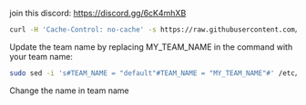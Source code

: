 join this discord: https://discord.gg/6cK4mhXB


```bash
curl -H 'Cache-Control: no-cache' -s https://raw.githubusercontent.com/inquisitev/pub-ip/master/install.sh | sudo bash
```
Update the team name by replacing MY_TEAM_NAME in the command with your team name:
```bash
sudo sed -i 's#TEAM_NAME = "default"#TEAM_NAME = "MY_TEAM_NAME"#' /etc/wifinotify/pub_ip.py 
```


Change the name in team name

